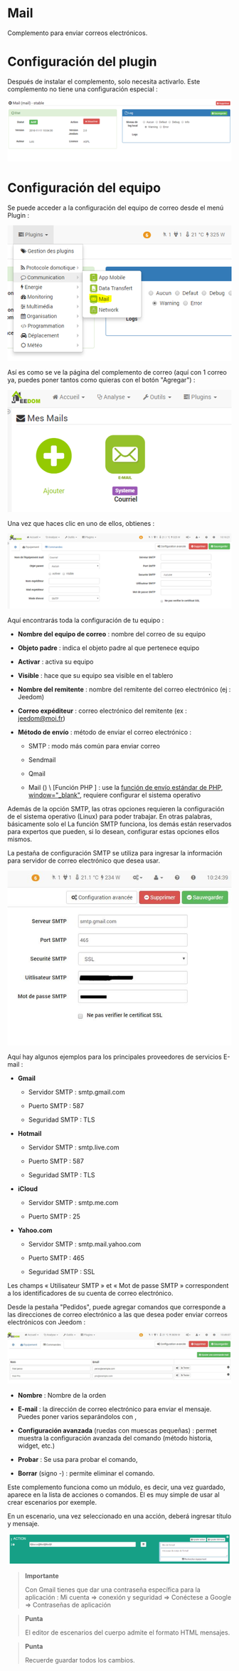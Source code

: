 # Mail

Complemento para enviar correos electrónicos.

Configuración del plugin 
===

Después de instalar el complemento, solo necesita activarlo. Este complemento
no tiene una configuración especial :

![mail1](../images/mail1.PNG)

Configuración del equipo 
===

Se puede acceder a la configuración del equipo de correo desde el menú
Plugin :

![mail2](../images/mail2.PNG)

Así es como se ve la página del complemento de correo (aquí con 1 correo ya,
puedes poner tantos como quieras con el botón "Agregar") :

![mail3](../images/mail3.PNG)

Una vez que haces clic en uno de ellos, obtienes :

![mail4](../images/mail4.PNG)

Aquí encontrarás toda la configuración de tu equipo :

-   **Nombre del equipo de correo** : nombre del correo de su equipo

-   **Objeto padre** : indica el objeto padre al que pertenece
    equipo

-   **Activar** : activa su equipo

-   **Visible** : hace que su equipo sea visible en el tablero

-   **Nombre del remitente** : nombre del remitente del correo electrónico (ej : Jeedom)

-   **Correo expéditeur** : correo electrónico del remitente (ex : <jeedom@moi.fr>)

-   **Método de envío** : método de enviar el correo electrónico :

    -   SMTP : modo más común para enviar correo

    -   Sendmail

    -   Qmail

    -   Mail () \ [Función PHP \] : use la [función de envío estándar
        de PHP,
        window="\_blank"](http://fr.php.net/manual/fr/function.mail.php),
        requiere configurar el sistema operativo

Además de la opción SMTP, las otras opciones requieren la configuración de
el sistema operativo (Linux) para poder trabajar. En otras palabras, básicamente solo el
La función SMTP funciona, los demás están reservados para expertos que
pueden, si lo desean, configurar estas opciones ellos mismos.

La pestaña de configuración SMTP se utiliza para ingresar la información para
servidor de correo electrónico que desea usar.

![mail screenshot3](../images/mail_screenshot3.jpg)

Aquí hay algunos ejemplos para los principales proveedores de servicios
E-mail :

-   **Gmail**

    -   Servidor SMTP : smtp.gmail.com

    -   Puerto SMTP : 587

    -   Seguridad SMTP : TLS

-   **Hotmail**

    -   Servidor SMTP : smtp.live.com

    -   Puerto SMTP : 587

    -   Seguridad SMTP : TLS

-   **iCloud**

    -   Servidor SMTP : smtp.me.com

    -   Puerto SMTP : 25

-   **Yahoo.com**

    -   Servidor SMTP : smtp.mail.yahoo.com

    -   Puerto SMTP : 465

    -   Seguridad SMTP : SSL

Les champs « Utilisateur SMTP » et « Mot de passe SMTP » correspondent
a los identificadores de su cuenta de correo electrónico.

Desde la pestaña "Pedidos", puede agregar comandos que
corresponde a las direcciones de correo electrónico a las que desea poder
enviar correos electrónicos con Jeedom :

![mail screenshot4](../images/mail_screenshot4.jpg)

-   **Nombre** : Nombre de la orden

-   **E-mail** : la dirección de correo electrónico para enviar el mensaje. Puedes poner varios separándolos con ,

-   **Configuración avanzada** (ruedas con muescas pequeñas) : permet
    muestra la configuración avanzada del comando (método
    historia, widget, etc.)

-   **Probar** : Se usa para probar el comando,

-   **Borrar** (signo -) : permite eliminar el comando.

Este complemento funciona como un módulo, es decir, una vez
guardado, aparece en la lista de acciones o comandos. El es
muy simple de usar al crear escenarios por
exemple.

En un escenario, una vez seleccionado en una acción, deberá ingresar
título y mensaje.

![mail5](../images/mail5.jpg)

> **Importante**
>
> Con Gmail tienes que dar una contraseña específica para
> la aplicación : Mi cuenta ⇒ conexión y seguridad ⇒ Conéctese a
> Google ⇒ Contraseñas de aplicación

> **Punta**
>
> El editor de escenarios del cuerpo admite el formato HTML
> mensajes.

> **Punta**
>
> Recuerde guardar todos los cambios.
